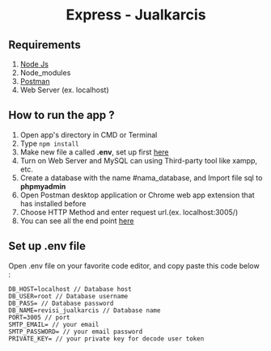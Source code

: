 <h1 align='center'>Express - Jualkarcis</h1>

## Requirements

1. <a href="https://nodejs.org/en/download/">Node Js</a>
2. Node_modules
3. <a href="https://www.getpostman.com/">Postman</a>
4. Web Server (ex. localhost)

## How to run the app ?

1. Open app's directory in CMD or Terminal
2. Type `npm install`
3. Make new file a called **.env**, set up first [here](#set-up-env-file)
4. Turn on Web Server and MySQL can using Third-party tool like xampp, etc.
5. Create a database with the name #nama_database, and Import file sql to **phpmyadmin**
6. Open Postman desktop application or Chrome web app extension that has installed before
7. Choose HTTP Method and enter request url.(ex. localhost:3005/)
8. You can see all the end point [here](https://documenter.getpostman.com/view/14953068/Tzm6mG1h)

## Set up .env file

Open .env file on your favorite code editor, and copy paste this code below :

```
DB_HOST=localhost // Database host
DB_USER=root // Database username
DB_PASS= // Database password
DB_NAME=revisi_jualkarcis // Database name
PORT=3005 // port
SMTP_EMAIL= // your email
SMTP_PASSWORD= // your email password
PRIVATE_KEY= // your private key for decode user token
```
